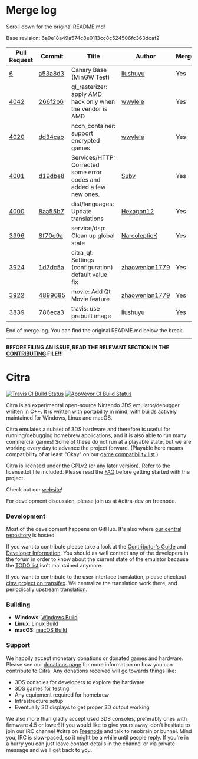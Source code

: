 # Merge log

Scroll down for the original README.md!

Base revision: 6a9e18a49a574c8e0113cc8c524506fc363dcaf2

|Pull Request|Commit|Title|Author|Merged?|
|----|----|----|----|----|
|[6](https://github.com/citra-emu/citra-canary/pull/6)|[a53a8d3](https://github.com/citra-emu/citra-canary/pull/6/files/)|Canary Base (MinGW Test)|[liushuyu](https://github.com/liushuyu)|Yes|
|[4042](https://github.com/citra-emu/citra/pull/4042)|[266f2b6](https://github.com/citra-emu/citra/pull/4042/files/)|gl_rasterizer: apply AMD hack only when the vendor is AMD|[wwylele](https://github.com/wwylele)|Yes|
|[4020](https://github.com/citra-emu/citra/pull/4020)|[dd34cab](https://github.com/citra-emu/citra/pull/4020/files/)|ncch_container: support encrypted games|[wwylele](https://github.com/wwylele)|Yes|
|[4001](https://github.com/citra-emu/citra/pull/4001)|[d19dbe8](https://github.com/citra-emu/citra/pull/4001/files/)|Services/HTTP: Corrected some error codes and added a few new ones.|[Subv](https://github.com/Subv)|Yes|
|[4000](https://github.com/citra-emu/citra/pull/4000)|[8aa55b7](https://github.com/citra-emu/citra/pull/4000/files/)|dist/languages: Update translations|[Hexagon12](https://github.com/Hexagon12)|Yes|
|[3996](https://github.com/citra-emu/citra/pull/3996)|[8f70e9a](https://github.com/citra-emu/citra/pull/3996/files/)|service/dsp: Clean up global state|[NarcolepticK](https://github.com/NarcolepticK)|Yes|
|[3924](https://github.com/citra-emu/citra/pull/3924)|[1d7dc5a](https://github.com/citra-emu/citra/pull/3924/files/)|citra_qt: Settings (configuration) default value fix|[zhaowenlan1779](https://github.com/zhaowenlan1779)|Yes|
|[3922](https://github.com/citra-emu/citra/pull/3922)|[4899685](https://github.com/citra-emu/citra/pull/3922/files/)|movie: Add Qt Movie feature|[zhaowenlan1779](https://github.com/zhaowenlan1779)|Yes|
|[3839](https://github.com/citra-emu/citra/pull/3839)|[786eca3](https://github.com/citra-emu/citra/pull/3839/files/)|travis: use prebuilt image|[liushuyu](https://github.com/liushuyu)|Yes|


End of merge log. You can find the original README.md below the break.

------

**BEFORE FILING AN ISSUE, READ THE RELEVANT SECTION IN THE [CONTRIBUTING](https://github.com/citra-emu/citra/blob/master/CONTRIBUTING.md#reporting-issues) FILE!!!**

Citra
==============
[![Travis CI Build Status](https://travis-ci.org/citra-emu/citra.svg?branch=master)](https://travis-ci.org/citra-emu/citra)
[![AppVeyor CI Build Status](https://ci.appveyor.com/api/projects/status/sdf1o4kh3g1e68m9?svg=true)](https://ci.appveyor.com/project/bunnei/citra)

Citra is an experimental open-source Nintendo 3DS emulator/debugger written in C++. It is written with portability in mind, with builds actively maintained for Windows, Linux and macOS.

Citra emulates a subset of 3DS hardware and therefore is useful for running/debugging homebrew applications, and it is also able to run many commercial games! Some of these do not run at a playable state, but we are working every day to advance the project forward. (Playable here means compatibility of at least "Okay" on our [game compatibility list](https://citra-emu.org/game).)

Citra is licensed under the GPLv2 (or any later version). Refer to the license.txt file included. Please read the [FAQ](https://citra-emu.org/wiki/faq/) before getting started with the project.

Check out our [website](https://citra-emu.org/)!

For development discussion, please join us at #citra-dev on freenode.

### Development

Most of the development happens on GitHub. It's also where [our central repository](https://github.com/citra-emu/citra) is hosted.

If you want to contribute please take a look at the [Contributor's Guide](CONTRIBUTING.md) and [Developer Information](https://github.com/citra-emu/citra/wiki/Developer-Information). You should as well contact any of the developers in the forum in order to know about the current state of the emulator because the [TODO list](https://docs.google.com/document/d/1SWIop0uBI9IW8VGg97TAtoT_CHNoP42FzYmvG1F4QDA) isn't maintained anymore.

If you want to contribute to the user interface translation, please checkout [citra project on transifex](https://www.transifex.com/citra/citra). We centralize the translation work there, and periodically upstream translation.

### Building

* __Windows__: [Windows Build](https://github.com/citra-emu/citra/wiki/Building-For-Windows)
* __Linux__: [Linux Build](https://github.com/citra-emu/citra/wiki/Building-For-Linux)
* __macOS__: [macOS Build](https://github.com/citra-emu/citra/wiki/Building-for-macOS)


### Support
We happily accept monetary donations or donated games and hardware. Please see our [donations page](https://citra-emu.org/donate/) for more information on how you can contribute to Citra. Any donations received will go towards things like:
* 3DS consoles for developers to explore the hardware
* 3DS games for testing
* Any equipment required for homebrew
* Infrastructure setup
* Eventually 3D displays to get proper 3D output working

We also more than gladly accept used 3DS consoles, preferably ones with firmware 4.5 or lower! If you would like to give yours away, don't hesitate to join our IRC channel #citra on [Freenode](http://webchat.freenode.net/?channels=citra) and talk to neobrain or bunnei. Mind you, IRC is slow-paced, so it might be a while until people reply. If you're in a hurry you can just leave contact details in the channel or via private message and we'll get back to you.

